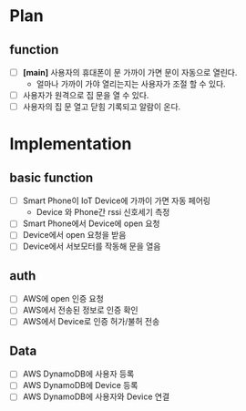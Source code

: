 # Plan

## function
- [ ] **[main]** 사용자의 휴대폰이 문 가까이 가면 문이 자동으로 열린다.
  - 얼마나 가까이 가야 열리는지는 사용자가 조절 할 수 있다.
- [ ] 사용자가 원격으로 집 문을 열 수 있다.
- [ ] 사용자의 집 문 열고 닫힘 기록되고 알람이 온다.

# Implementation
## basic function
- [ ] Smart Phone이 IoT Device에 가까이 가면 자동 페어링 
  - Device 와 Phone간 rssi 신호세기 측정
- [ ] Smart Phone에서 Device에 open 요청
- [ ] Device에서 open 요청을 받음
- [ ] Device에서 서보모터를 작동해 문을 열음

## auth
- [ ] AWS에 open 인증 요청
- [ ] AWS에서 전송된 정보로 인증 확인
- [ ] AWS에서 Device로 인증 허가/불허 전송

## Data
- [ ] AWS DynamoDB에 사용자 등록
- [ ] AWS DynamoDB에 Device 등록
- [ ] AWS DynamoDB에 사용자와 Device 연결
